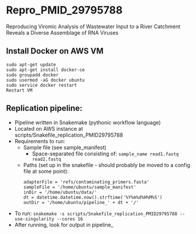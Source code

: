 # Repro_PMID_29795788
Reproducing Viromic Analysis of Wastewater Input to a River Catchment Reveals a Diverse Assemblage of RNA Viruses

## Install Docker on AWS VM
```
sudo apt-get update 
sudo apt-get install docker-ce
sudo groupadd docker 
sudo usermod -aG docker ubuntu 
sudo service docker restart 
Restart VM
```

## Replication pipeline:
- Pipeline written in Snakemake (pythonic workflow language)
- Located on AWS instance at scripts/Snakefile_replication_PMID29795788
- Requirements to run:
    - Sample file (see sample_manifest)
      - Space-separated file consisting of: 
      `sample_name read1.fastq read2.fastq`
    - Paths (set up in the snakefile - should probably be moved to a config file at some point):
      ```
      adapterFile = 'refs/contaminating_primers.fasta'
      sampleFile = '/home/ubuntu/sample_manifest'
      inDir = '/home/ubuntu/data/'
      dt = datetime.datetime.now().strftime('%Y%m%d%H%M%S')
      outDir = '/home/ubuntu/pipeline_' + dt + '/'
      ```
- To run: 
  `snakemake -s scripts/Snakefile_replication_PMID29795788 --use-singularity --cores 16`
- After running, look for output in pipeline_<datetime>
